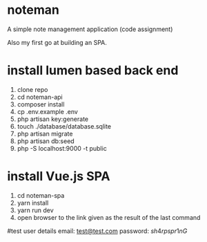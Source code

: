 # noteman
A simple note management application (code assignment)

Also my first go at building an SPA.

# install lumen based back end

1) clone repo
2) cd noteman-api
3) composer install
4) cp .env.example .env
5) php artisan key:generate
6) touch ./database/database.sqlite
7) php artisan migrate
8) php artisan db:seed
9) php -S localhost:9000 -t public


# install Vue.js SPA
1) cd noteman-spa
2) yarn install
3) yarn run dev
4) open browser to the link given as the result of the last command

#test user details
email: test@test.com
password: $sh4rpspr1nG$
